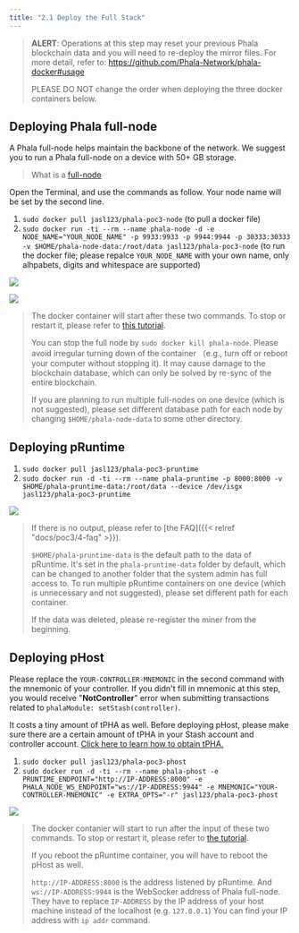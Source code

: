 ```yaml
---
title: "2.1 Deploy the Full Stack"
---
```


> **ALERT**: Operations at this step may reset your previous Phala blockchain data and you will need to re-deploy the mirror files. For more detail, refer to: <https://github.com/Phala-Network/phala-docker#usage>
>
> PLEASE DO NOT change the order when deploying the three docker containers below.

## Deploying Phala full-node

A Phala full-node helps maintain the backbone of the network. We suggest you to run a Phala full-node on a device with 50+ GB storage.

> What is a [full-node](https://wiki.phala.network/en-us/docs/poc2/run-a-full-node/)

Open the Terminal, and use the commands as follow. Your node name will be set by the second line.

1. `sudo docker pull jasl123/phala-poc3-node` (to pull a docker file)
2. `sudo docker run -ti --rm --name phala-node -d -e NODE_NAME="YOUR_NODE_NAME" -p 9933:9933 -p 9944:9944 -p 30333:30333 -v $HOME/phala-node-data:/root/data jasl123/phala-poc3-node` (to run the docker file; please repalce `YOUR_NODE_NAME` with your own name, only alhpabets, digits and whitespace are supported)

![](/images/docs/poc3/2.1-1.png)

![](/images/docs/poc3/2.1-2.png)

> The docker container will start after these two commands. To stop or restart it, please refer to [this tutorial](https://github.com/Phala-Network/phala-docker#usage).
>
> You can stop the full node by `sudo docker kill phala-node`. Please avoid irregular turning down of the container （e.g., turn off or reboot your computer without stopping it). It may cause damage to the blockchain database, which can only be solved by re-sync of the entire blockchain.
>
> If you are planning to run multiple full-nodes on one device (which is not suggested), please set different database path for each node by changing `$HOME/phala-node-data` to some other directory.

## Deploying pRuntime

1. `sudo docker pull jasl123/phala-poc3-pruntime`
2. `sudo docker run -d -ti --rm --name phala-pruntime -p 8000:8000 -v $HOME/phala-pruntime-data:/root/data --device /dev/isgx jasl123/phala-poc3-pruntime`

![](/images/docs/poc3/2.1-3.png)

> If there is no output, please refer to [the FAQ]({{< relref "docs/poc3/4-faq" >}}).
>
> `$HOME/phala-pruntime-data` is the default path to the data of pRuntime. It's set in the `phala-pruntime-data` folder by default, which can be changed to another folder that the system admin has full access to. To run multiple pRuntime containers on one device (which is unnecessary and not suggested), please set different path for each container.
>
> If the data was deleted, please re-register the miner from the beginning.

## Deploying pHost

Please replace the `YOUR-CONTROLLER-MNEMONIC` in the second command with the mnemonic of your controller. If you didn't fill in mnemonic at this step, you would receive "**NotController**" error when submitting transactions related to `phalaModule: setStash(controller)`.

It costs a tiny amount of tPHA as well. Before deploying pHost, please make sure there are a certain amount of tPHA in your Stash account and controller account. [Click here to learn how to obtain tPHA.](https://forum.phala.network/t/how-to-obtain-tpha-on-testnet-vendetta/1254)

1. `sudo docker pull jasl123/phala-poc3-phost`
2. `sudo docker run -d -ti --rm --name phala-phost -e PRUNTIME_ENDPOINT="http://IP-ADDRESS:8000" -e PHALA_NODE_WS_ENDPOINT="ws://IP-ADDRESS:9944" -e MNEMONIC="YOUR-CONTROLLER-MNEMONIC" -e EXTRA_OPTS="-r" jasl123/phala-poc3-phost`

![](/images/docs/poc3/2.1-4.png)

> The docker contanier will start to run after the input of these two commands. To stop or restart it, please refer to [the tutorial](https://github.com/Phala-Network/phala-docker#usage).
>
> If you reboot the pRuntime container, you will have to reboot the pHost as well.
>
> `http://IP-ADDRESS:8000` is the address listened by pRuntime. And `ws://IP-ADDRESS:9944` is the WebSocker address of Phala full-node. They have to replace `IP-ADDRESS` by the IP address of your host machine instead of the localhost (e.g. `127.0.0.1`) You can find your IP address with `ip addr` command.
